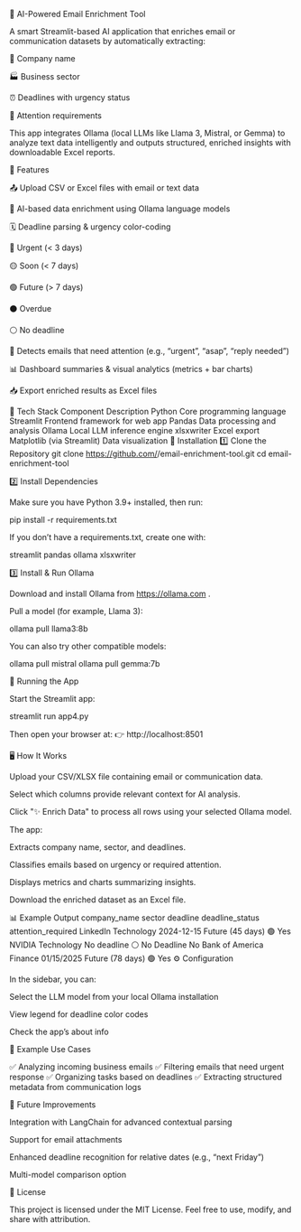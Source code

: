 🤖 AI-Powered Email Enrichment Tool

A smart Streamlit-based AI application that enriches email or communication datasets by automatically extracting:

🏢 Company name

🏭 Business sector

⏰ Deadlines with urgency status

🚨 Attention requirements

This app integrates Ollama (local LLMs like Llama 3, Mistral, or Gemma) to analyze text data intelligently and outputs structured, enriched insights with downloadable Excel reports.

🌟 Features

📤 Upload CSV or Excel files with email or text data

🧠 AI-based data enrichment using Ollama language models

🗓️ Deadline parsing & urgency color-coding

🔴 Urgent (< 3 days)

🟡 Soon (< 7 days)

🟢 Future (> 7 days)

⚫ Overdue

⚪ No deadline

🚨 Detects emails that need attention (e.g., “urgent”, “asap”, “reply needed”)

📊 Dashboard summaries & visual analytics (metrics + bar charts)

📥 Export enriched results as Excel files

🧩 Tech Stack
Component	Description
Python	Core programming language
Streamlit	Frontend framework for web app
Pandas	Data processing and analysis
Ollama	Local LLM inference engine
xlsxwriter	Excel export
Matplotlib (via Streamlit)	Data visualization
🚀 Installation
1️⃣ Clone the Repository
git clone https://github.com/<your-username>/email-enrichment-tool.git
cd email-enrichment-tool

2️⃣ Install Dependencies

Make sure you have Python 3.9+ installed, then run:

pip install -r requirements.txt


If you don’t have a requirements.txt, create one with:

streamlit
pandas
ollama
xlsxwriter

3️⃣ Install & Run Ollama

Download and install Ollama from https://ollama.com
.

Pull a model (for example, Llama 3):

ollama pull llama3:8b


You can also try other compatible models:

ollama pull mistral
ollama pull gemma:7b

🧠 Running the App

Start the Streamlit app:

streamlit run app4.py


Then open your browser at:
👉 http://localhost:8501

🖥️ How It Works

Upload your CSV/XLSX file containing email or communication data.

Select which columns provide relevant context for AI analysis.

Click "✨ Enrich Data" to process all rows using your selected Ollama model.

The app:

Extracts company name, sector, and deadlines.

Classifies emails based on urgency or required attention.

Displays metrics and charts summarizing insights.

Download the enriched dataset as an Excel file.

📊 Example Output
company_name	sector	deadline	deadline_status	attention_required
LinkedIn	Technology	2024-12-15	Future (45 days) 🟢	Yes
NVIDIA	Technology	No deadline	⚪ No Deadline	No
Bank of America	Finance	01/15/2025	Future (78 days) 🟢	Yes
⚙️ Configuration

In the sidebar, you can:

Select the LLM model from your local Ollama installation

View legend for deadline color codes

Check the app’s about info

🧾 Example Use Cases

✅ Analyzing incoming business emails
✅ Filtering emails that need urgent response
✅ Organizing tasks based on deadlines
✅ Extracting structured metadata from communication logs

🧰 Future Improvements

Integration with LangChain for advanced contextual parsing

Support for email attachments

Enhanced deadline recognition for relative dates (e.g., “next Friday”)

Multi-model comparison option

📜 License

This project is licensed under the MIT License.
Feel free to use, modify, and share with attribution.
